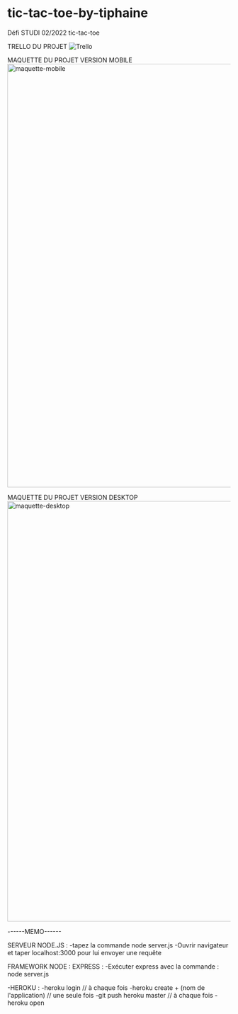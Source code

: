 # tic-tac-toe-by-tiphaine
Défi STUDI 02/2022 tic-tac-toe

TRELLO DU PROJET 
![Trello](https://user-images.githubusercontent.com/90333029/154997072-92e5aa8f-a0dd-4303-beac-d439049e2f06.png)


MAQUETTE DU PROJET VERSION MOBILE
<img width="957" alt="maquette-mobile" src="https://user-images.githubusercontent.com/90333029/155152719-9ec35a1a-6416-4739-ab39-266c06cc8151.png">

MAQUETTE DU PROJET VERSION DESKTOP
<img width="950" alt="maquette-desktop" src="https://user-images.githubusercontent.com/90333029/155152823-1121c362-2a01-4869-a216-39295aa9a303.png">

------MEMO------

SERVEUR NODE.JS :
-tapez la commande node server.js
-Ouvrir navigateur et taper localhost:3000 pour lui envoyer une requête

FRAMEWORK NODE : EXPRESS :
-Exécuter express avec la commande : node server.js

-HEROKU :
-heroku login // à chaque fois
-heroku create  + (nom de l'application) // une seule fois 
-git push heroku master // à chaque fois
-heroku open 

